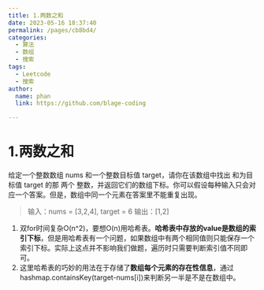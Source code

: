 ```yaml
---
title: 1.两数之和
date: 2023-05-16 18:37:40
permalink: /pages/cb8bd4/
categories: 
  - 算法
  - 数组
  - 搜索
tags: 
  - Leetcode
  - 搜索
author: 
  name: phan
  link: https://github.com/blage-coding

---
```

# 1.两数之和

给定一个整数数组 nums 和一个整数目标值 target，请你在该数组中找出 和为目标值 target  的那 两个 整数，并返回它们的数组下标。你可以假设每种输入只会对应一个答案。但是，数组中同一个元素在答案里不能重复出现。

> 输入：nums = [3,2,4], target = 6
> 输出：[1,2]

1. 双for时间复杂O(n^2)，要想O(n)用哈希表。**哈希表中存放的value是数组的索引下标**，但是用哈希表有一个问题，如果数组中有两个相同值则只能保存一个索引下标。实际上这点并不影响我们做题，遍历时只需要判断索引值不同即可。
2. 这里哈希表的巧妙的用法在于存储了**数组每个元素的存在性信息**，通过hashmap.containsKey(target-nums[i])来判断另一半是不是在数组中。